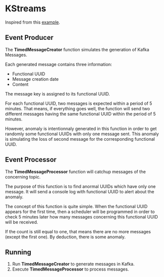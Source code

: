# KStreams

Inspired from this [example](https://github.com/aseigneurin/kafka-tutorial-event-processing).



## Event Producer

The **TimedMessageCreator** function simulates the generation of Kafka Messages.

Each generated message contains three information:

- Functional UUID
- Message creation date
- Content

The message key is assigned to its functional UUID.

For each functional UUID, two messages is expected within a period of 5 minutes.
That means, if everything goes well, the function will send two different messages having the same functional UUID within the period of 5 minutes.

However, anomaly is intentionnaly generated in this function in order to get randomly some functional UUIDs with only one message sent. This anomaly is simulating the loss of second message for the corresponding functional UUID.


## Event Processor

The **TimedMessageProcessor** function will catchup messages of the concerning topic.

The purpose of this function is to find anormal UUIDs which have only one message. It will send a console log with functional UUID to alert about the anomaly.

The concept of this function is quite simple.
When the functional UUID appears for the first time, then a scheduler will be programmed in order to check 5 minutes later how many messages concerning this functional UUID will be received.

If the count is still equal to one, that means there are no more messages (except the first one). By deduction, there is some anomaly.

## Running

1. Run **TimedMessageCreator** to generate messages in Kafka.
2. Execute **TimedMessageProcessor** to process messages.
